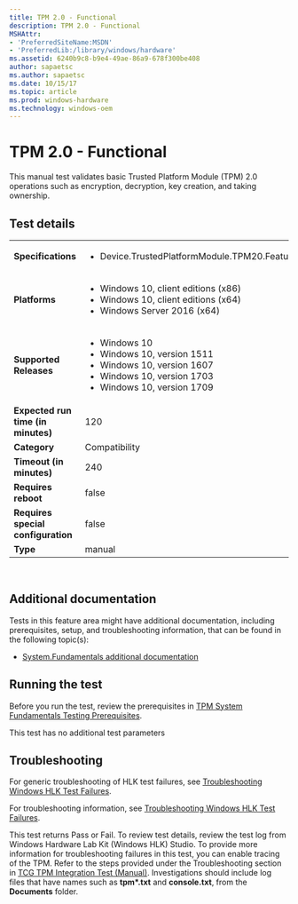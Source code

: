 ```yaml
---
title: TPM 2.0 - Functional
description: TPM 2.0 - Functional
MSHAttr:
- 'PreferredSiteName:MSDN'
- 'PreferredLib:/library/windows/hardware'
ms.assetid: 6240b9c8-b9e4-49ae-86a9-678f300be408
author: sapaetsc
ms.author: sapaetsc
ms.date: 10/15/17
ms.topic: article
ms.prod: windows-hardware
ms.technology: windows-oem
---
```


# <span id="p_hlk_test.ebd0f838-331d-4cc9-ba14-a9886d2c34dc"></span>TPM 2.0 - Functional


This manual test validates basic Trusted Platform Module (TPM) 2.0 operations such as encryption, decryption, key creation, and taking ownership.

## Test details
|||
|---|---|
| **Specifications**  | <ul><li>Device.TrustedPlatformModule.TPM20.Features</li></ul> |  
| **Platforms**   | <ul><li>Windows 10, client editions (x86)</li><li>Windows 10, client editions (x64)</li><li>Windows Server 2016 (x64)</li></ul> |
| **Supported Releases** | <ul><li>Windows 10</li><li>Windows 10, version 1511</li><li>Windows 10, version 1607</li><li>Windows 10, version 1703</li><li>Windows 10, version 1709</li></ul> |
|**Expected run time (in minutes)**| 120 |
|**Category**| Compatibility |
|**Timeout (in minutes)**| 240 |
|**Requires reboot**| false |
|**Requires special configuration**| false |
|**Type**| manual |

 

## <span id="Additional_documentation"></span><span id="additional_documentation"></span><span id="ADDITIONAL_DOCUMENTATION"></span>Additional documentation


Tests in this feature area might have additional documentation, including prerequisites, setup, and troubleshooting information, that can be found in the following topic(s):

-   [System.Fundamentals additional documentation](system-fundamentals-additional-documentation.md)

## <span id="Running_the_test"></span><span id="running_the_test"></span><span id="RUNNING_THE_TEST"></span>Running the test


Before you run the test, review the prerequisites in [TPM System Fundamentals Testing Prerequisites](tpm-system-fundamentals-testing-prerequisites.md).

This test has no additional test parameters

## <span id="Troubleshooting"></span><span id="troubleshooting"></span><span id="TROUBLESHOOTING"></span>Troubleshooting


For generic troubleshooting of HLK test failures, see [Troubleshooting Windows HLK Test Failures](..\user\troubleshooting-windows-hlk-test-failures.md).

For troubleshooting information, see [Troubleshooting Windows HLK Test Failures](..\user\troubleshooting-windows-hlk-test-failures.md).

This test returns Pass or Fail. To review test details, review the test log from Windows Hardware Lab Kit (Windows HLK) Studio. To provide more information for troubleshooting failures in this test, you can enable tracing of the TPM. Refer to the steps provided under the Troubleshooting section in [TCG TPM Integration Test (Manual)](https://msdn.microsoft.com/en-us/library/Hh998628.aspx). Investigations should include log files that have names such as **tpm\*.txt** and **console.txt**, from the **Documents** folder.

 

 






